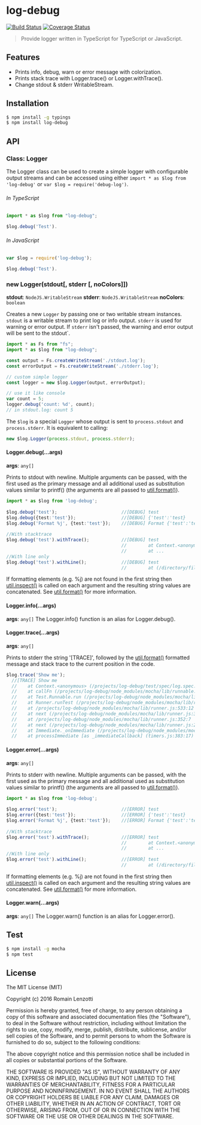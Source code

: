 # log-debug 

[![Build Status](https://travis-ci.org/Romakita/log-debug.svg?branch=master)](https://travis-ci.org/Romakita/log-debug)
[![Coverage Status](https://coveralls.io/repos/github/Romakita/log-debug/badge.svg?branch=master)](https://coveralls.io/github/Romakita/log-debug?branch=master)

> Provide logger written in TypeScript for TypeScript or JavaScript.

## Features

 * Prints info, debug, warn or error message with colorization.
 * Prints stack trace with Logger.trace() or Logger.withTrace().
 * Change stdout & stderr WritableStream.

## Installation
```bash
$ npm install -g typings 
$ npm install log-debug
```

## API
### Class: Logger

The Logger class can be used to create a simple logger with configurable output streams and can be accessed using either `import * as $log from 'log-debug'` or `var $log = require('debug-log')`.

###### In TypeScript
``` typescript
import * as $log from "log-debug";

$log.debug('Test').
```

###### In JavaScript
``` typescript
var $log = require('log-debug');

$log.debug('Test').
```

### new Logger(stdout[, stderr [, noColors]])
**stdout**: `NodeJS.WritableStream`
**stderr**: `NodeJS.WritableStream`
**noColors**: `boolean`

Creates a new `Logger` by passing one or two writable stream instances. `stdout` is a writable stream to print log or info output. `stderr` is used for warning or error output. If `stderr` isn't passed, the warning and error output will be sent to the stdout`.

``` typescript
import * as Fs from "fs";
import * as $log from "log-debug";

const output = Fs.createWriteStream('./stdout.log');
const errorOutput = Fs.createWriteStream('./stderr.log');

// custom simple logger
const logger = new $log.Logger(output, errorOutput);

// use it like console
var count = 5;
logger.debug('count: %d', count);
// in stdout.log: count 5
```

The `$log` is a special `Logger` whose output is sent to `process.stdout` and `process.stderr`. It is equivalent to calling:

```typescript
new $log.Logger(process.stdout, process.stderr);
```

#### Logger.debug(...args)
**args**: `any[]`

Prints to stdout with newline. Multiple arguments can be passed, with the first used as the primary message and all additional used as substitution values similar to printf() (the arguments are all passed to [util.format()](https://nodejs.org/api/util.html#util_util_format_format)). 

``` typescript
import * as $log from 'log-debug';
   
$log.debug('test');                        //[DEBUG] test
$log.debug({test:'test'});                 //[DEBUG] {'test':'test}
$log.debug('Format %j', {test:'test'});    //[DEBUG] Format {'test':'test}
   
//With stacktrace
$log.debug('test').withTrace();            //[DEBUG] test
                                           //        at Context.<anonymous> (/directory/file.ts:80:10)
                                           //        at ...
//With line only
$log.debug('test').withLine();             //[DEBUG] test
                                           //        at (/directory/file.ts:80:10)
```   

If formatting elements (e.g. %j) are not found in the first string then [util.inspect()](https://nodejs.org/api/util.html#util_util_inspect_inspect) is called on each argument and the resulting string values are concatenated. See [util.format()](https://nodejs.org/api/util.html#util_util_format_format) for more information. 

#### Logger.info(...args)
**args**: `any[]`
The Logger.info() function is an alias for Logger.debug(). 


#### Logger.trace(...args)
**args**: `any[]`

Prints to stderr the string '[TRACE]', followed by the [util.format()](https://nodejs.org/api/util.html#util_util_format_format) formatted message and stack trace to the current position in the code.

``` typescript
$log.trace('Show me');
  //[TRACE] Show me
  //    at Context.<anonymous> (/projects/log-debug/test/spec/log.spec.ts:251:45)
  //    at callFn (/projects/log-debug/node_modules/mocha/lib/runnable.js:315:21)
  //    at Test.Runnable.run (/projects/log-debug/node_modules/mocha/lib/runnable.js:308:7)
  //    at Runner.runTest (/projects/log-debug/node_modules/mocha/lib/runner.js:422:10)
  //    at /projects/log-debug/node_modules/mocha/lib/runner.js:533:12
  //    at next (/projects/log-debug/node_modules/mocha/lib/runner.js:342:14)
  //    at /projects/log-debug/node_modules/mocha/lib/runner.js:352:7
  //    at next (/projects/log-debug/node_modules/mocha/lib/runner.js:284:14)
  //    at Immediate._onImmediate (/projects/log-debug/node_modules/mocha/lib/runner.js:320:5)
  //    at processImmediate [as _immediateCallback] (timers.js:383:17)
```


#### Logger.error(...args)
**args**: `any[]`

Prints to stderr with newline. Multiple arguments can be passed, with the first used as the primary message and all additional used as substitution values similar to printf() (the arguments are all passed to [util.format()](https://nodejs.org/api/util.html#util_util_format_format)). 

``` typescript
import * as $log from 'log-debug';
   
$log.error('test');                        //[ERROR] test
$log.error({test:'test'});                 //[ERROR] {'test':'test}
$log.error('Format %j', {test:'test'});    //[ERROR] Format {'test':'test}
   
//With stacktrace
$log.error('test').withTrace();            //[ERROR] test
                                           //        at Context.<anonymous> (/directory/file.ts:80:10)
                                           //        at ...
//With line only
$log.error('test').withLine();             //[ERROR] test
                                           //        at (/directory/file.ts:80:10)
```   

If formatting elements (e.g. %j) are not found in the first string then [util.inspect()](https://nodejs.org/api/util.html#util_util_inspect_inspect) is called on each argument and the resulting string values are concatenated. See [util.format()](https://nodejs.org/api/util.html#util_util_format_format) for more information. 

#### Logger.warn(...args)
**args**: `any[]`
The Logger.warn() function is an alias for Logger.error(). 

## Test

```bash 
$ npm install -g mocha
$ npm test
```

## License

The MIT License (MIT)

Copyright (c) 2016 Romain Lenzotti

Permission is hereby granted, free of charge, to any person obtaining a copy of this software and associated documentation files (the "Software"), to deal in the Software without restriction, including without limitation the rights to use, copy, modify, merge, publish, distribute, sublicense, and/or sell copies of the Software, and to permit persons to whom the Software is furnished to do so, subject to the following conditions:

The above copyright notice and this permission notice shall be included in all copies or substantial portions of the Software.

THE SOFTWARE IS PROVIDED "AS IS", WITHOUT WARRANTY OF ANY KIND, EXPRESS OR IMPLIED, INCLUDING BUT NOT LIMITED TO THE WARRANTIES OF MERCHANTABILITY, FITNESS FOR A PARTICULAR PURPOSE AND NONINFRINGEMENT. IN NO EVENT SHALL THE AUTHORS OR COPYRIGHT HOLDERS BE LIABLE FOR ANY CLAIM, DAMAGES OR OTHER LIABILITY, WHETHER IN AN ACTION OF CONTRACT, TORT OR OTHERWISE, ARISING FROM, OUT OF OR IN CONNECTION WITH THE SOFTWARE OR THE USE OR OTHER DEALINGS IN THE SOFTWARE.

[travis]: https://travis-ci.org/